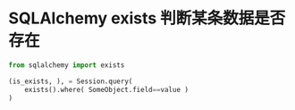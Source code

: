 # SQLAlchemy exists 判断某条数据是否存在

```py
from sqlalchemy import exists

(is_exists, ), = Session.query(
    exists().where( SomeObject.field==value )
)
```